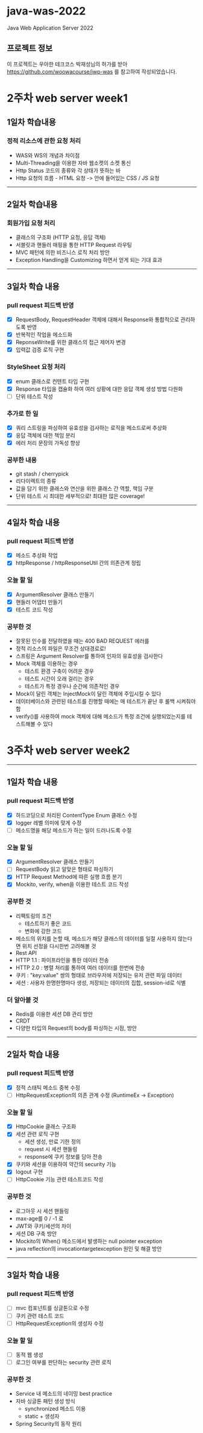 # java-was-2022
Java Web Application Server 2022


## 프로젝트 정보 

이 프로젝트는 우아한 테크코스 박재성님의 허가를 받아 https://github.com/woowacourse/jwp-was 
를 참고하여 작성되었습니다.


# 2주차 web server week1

## 1일차 학습내용
### 정적 리소스에 관한 요청 처리

- WAS와 WS의 개념과 차이점
- Multi-Threading을 이용한 자바 웹소켓의 소켓 통신
- Http Status 코드의 종류와 각 상태가 뜻하는 바
- Http 요청의 흐름 - HTML 요청 -> 안에 들어있는 CSS / JS 요청 
-----

## 2일차 학습내용
### 회원가입 요청 처리
- 클래스의 구조화 (HTTP 요청, 응답 객체)
- 서블릿과 핸들러 매핑을 통한 HTTP Request 라우팅
- MVC 패턴에 의한 비즈니스 로직 처리 방안
- Exception Handling을 Customizing 하면서 얻게 되는 기대 효과
-----

## 3일차 학습 내용
### pull request 피드백 반영
- [x] RequestBody, RequestHeader 객체에 대해서 Response와 통합적으로 관리하도록 반영
- [x] 반복적인 작업을 메소드화
- [x] ReponseWrite를 위한 클래스의 접근 제어자 변경
- [x] 입력값 검증 로직 구현

### StyleSheet 요청 처리
- [x] enum 클래스로 컨텐트 타입 구현
- [x] Response 타입을 캡슐화 하여 여러 상황에 대한 응답 객체 생성 방법 다원화
- [ ] 단위 테스트 작성

### 추가로 한 일
- [x] 쿼리 스트링을 파싱하여 유효성을 검사하는 로직을 메소드로써 추상화
- [x] 응답 객체에 대한 책임 분리
- [x] 에러 처리 문장의 가독성 향상

### 공부한 내용
- git stash / cherrypick
- 리다이렉트의 종류
- 값을 담기 위한 클래스와 연산을 위한 클래스 간 역할, 책임 구분
- 단위 테스트 시 최대한 세부적으로! 최대한 많은 coverage!

-----
## 4일차 학습 내용
### pull request 피드백 반영
- [x] 메소드 추상화 작업
- [x] httpResponse / httpResponseUtil 간의 의존관계 정립

### 오늘 할 일
- [x] ArgumentResolver 클래스 만들기
- [x] 핸들러 어댑터 만들기
- [x] 테스트 코드 작성

### 공부한 것
- 잘못된 인수를 전달하였을 때는 400 BAD REQUEST 에러를
- 정적 리소스의 파일은 무조건 상대경로로!
- 스프링은 Argument Resolver를 통하여 인자의 유효성을 검사한다
- Mock 객체를 이용하는 경우
  - 테스트 환경 구축이 어려운 경우
  - 테스트 시간이 오래 걸리는 경우
  - 테스트가 특정 경우나 순간에 의존적인 경우
- Mock이 달린 객체는 InjectMock이 달린 객체에 주입시킬 수 있다
- 데이터베이스와 관련된 테스트를 진행할 때에는 매 테스트가 끝난 후 롤백 시켜줘야함
- verify()를 사용하여 mock 객체에 대해 메소드가 특정 조건에 실행되었는지를 테스트해볼 수 있다


# 3주차 web server week2

-----
## 1일차 학습 내용
### pull request 피드백 반영
- [x] 하드코딩으로 처리된 ContentType Enum 클래스 수정
- [x] logger 레벨 의미에 맞게 수정
- [ ] 메소드명을 해당 메소드가 하는 일이 드러나도록 수절

### 오늘 할 일
- [x] ArgumentResolver 클래스 만들기
- [ ] RequestBody 읽고 알맞은 형태로 파싱하기
- [x] HTTP Request Method에 따른 실행 흐름 분기
- [x] Mockito, verify, when을 이용한 테스트 코드 작성

### 공부한 것
- 리팩토링의 조건
   - 테스트하기 좋은 코드
   - 변화에 강한 코드
- 메소드의 위치를 논할 때, 메소드가 해당 클래스의 데이터를 일절 사용하지 않는다면 위치 선정을 다시한번 고려해볼 것
- Rest API
- HTTP 1.1 : 파이프라인을 통한 데이터 전송
- HTTP 2.0 : 병렬 처리를 통하여 여러 데이터를 한번에 전송
- 쿠키 : "key:value" 쌍의 형태로 브라우저에 저장되는 유저 관련 파일 데이터
- 세션 : 사용자 한명한명마다 생성, 저장되는 데이터의 집합, session-id로 식별

### 더 알아볼 것
- Redis를 이용한 세션 DB 관리 방안
- CRDT
- 다양한 타입의 Request의 body를 파싱하는 시점, 방안

----
## 2일차 학습 내용
### pull request 피드백 반영
- [x] 정적 스태틱 메소드 중복 수정
- [ ] HttpRequestException의 의존 관계 수정 (RuntimeEx -> Exception)

### 오늘 할 일
- [x] HttpCookie 클래스 구조화
- [x] 세션 관련 로직 구현
   - 세션 생성, 만료 기한 정의
   - request 시 세션 핸들링
   - response에 쿠키 정보를 담아 전송
- [x] 쿠키와 세션을 이용하여 약간의 security 기능
- [x] logout 구현
- [ ] HttpCookie 기능 관련 테스트코드 작성

### 공부한 것
- 로그아웃 시 세션 핸들링
 - max-age를 0 / -1 로
- JWT와 쿠키/세션의 차이
- 세션 DB 구축 방안
- Mockito의 When() 메소드에서 발생하는 null pointer exception
- java reflection의 invocationtargetexception 원인 및 해결 방안

----
## 3일차 학습 내용
### pull request 피드백 반영
- [ ] mvc 컴포넌트를 싱글톤으로 수정
- [ ] 쿠키 관련 테스트 코드
- [ ] HttpRequestException의 생성자 수정

### 오늘 할 일
- [ ] 동적 웹 생성
- [ ] 로그인 여부를 판단하는 security 관련 로직

### 공부한 것
- Service 내 메소드의 네이밍 best practice
- 자바 싱글톤 패턴 생성 방식
   - synchronized 메소드 이용 
   - static + 생성자
- Spring Security의 동작 원리